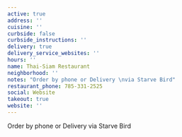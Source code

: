 ```yaml
---
active: true
address: ''
cuisine: ''
curbside: false
curbside_instructions: ''
delivery: true
delivery_service_websites: ''
hours: ''
name: Thai-Siam Restaurant
neighborhood: ''
notes: "Order by phone or Delivery \nvia Starve Bird"
restaurant_phone: 785-331-2525
social: Website
takeout: true
website: ''
---
```


Order by phone or Delivery 
via Starve Bird
